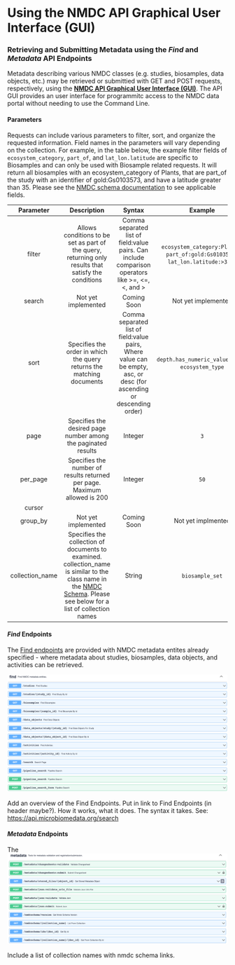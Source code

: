 # Using the NMDC API Graphical User Interface (GUI)

### Retrieving and Submitting Metadata using the ___Find___ and ___Metadata___ API Endpoints

Metadata describing various NMDC classes (e.g. studies, biosamples, data objects, etc.) may be retrieved or submittied with GET and POST requests, respectively, using the **[NMDC API Graphical User Interface (GUI)](https://api.microbiomedata.org/docs#/)**. The API GUI provides an user interface for programmitc access to the NMDC data portal without needing to use the Command Line. 


#### Parameters

Requests can include various parameters to filter, sort, and organize the requested information. Field names in the parameters will vary depending on the collection. For example, in the table below, the example filter fields of `ecosystem_category`, `part_of`, and `lat_lon.latitude` are specific to Biosamples and can only be used with Biosample related requests. It will return all biosamples with an ecosystem_category of Plants, that are part_of the study with an identifier of gold:Gs0103573, and have a latitude greater than 35. Please see the [NMDC schema documentation](https://microbiomedata.github.io/nmdc-schema/) to see applicable fields.

| Parameter | Description | Syntax | Example |
| :---: | :-----------: | :-------: | :---: |
| filter | Allows conditions to be set as part of the query, returning only results that satisfy the conditions | Comma separated list of field:value pairs. Can include comparison operators like >=, <=, <, and > | `ecosystem_category:Plants, part_of:gold:Gs0103573, lat_lon.latitude:>35.0`
| search | Not yet implemented | Coming Soon | Not yet implemented
| sort | Specifies the order in which the query returns the matching documents | Comma separated list of field:value pairs, Where value can be empty, asc, or desc (for ascending or descending order) | `depth.has_numeric_value:desc, ecosystem_type`
| page | Specifies the desired page number among the paginated results | Integer | `3`
| per_page | Specifies the number of results returned per page. Maximum allowed is 200 | Integer | `50` |
| cursor |
| group_by | Not yet implemented | Coming Soon | Not yet implmented |
| collection_name | Specifies the collection of documents to examined. collection_name is similar to the class name in the [NMDC Schema](https://microbiomedata.github.io/nmdc-schema/). Please see below for a list of collection names | String | `biosample_set`


#### ___Find___ Endpoints

The [Find endpoints](https://api.microbiomedata.org/docs#/find:~:text=Find%20NMDC-,metadata,-entities.) are provided with NMDC metadata entites already specified - where metadata about studies, biosamples, data objects, and activities can be retrieved. 

![NMDC Find endpoints!](../_static/images/howto_guides/api_gui/find_endpoints.png)

Add an overview of the Find Endpoints. Put in link to Find Endpoints (in header maybe?). How it works, what it does. The syntax it takes. See: https://api.microbiomedata.org/search

#### ___Metadata___ Endpoints

The ![NMDC Metadata endpoints!](../_static/images/howto_guides/api_gui/metadata_endpoints.png)

Include a list of collection names with nmdc schema links.



